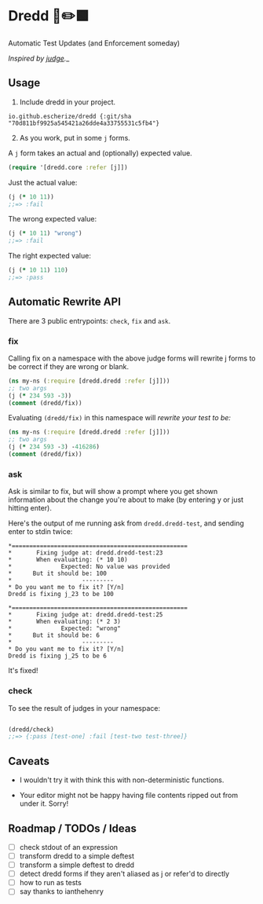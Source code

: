 # Dredd 🤖✏️🟩

Automatic Test Updates (and Enforcement someday)

_Inspired by [judge](https://github.com/ianthehenry/judge).__

## Usage

1. Include dredd in your project.

`io.github.escherize/dredd {:git/sha "70d811bf9925a545421a26dde4a33755531c5fb4"}`

2. As you work, put in some `j` forms.

A `j` form takes an actual and (optionally) expected value.

``` clojure
(require '[dredd.core :refer [j]])
```

Just the actual value:
``` clojure
(j (* 10 11))
;;=> :fail
```

The wrong expected value:
``` clojure
(j (* 10 11) "wrong")
;;=> :fail
```

The right expected value:
```clojure
(j (* 10 11) 110)
;;=> :pass
```

## Automatic Rewrite API

There are 3 public entrypoints: `check`, `fix` and `ask`.

### fix

Calling fix on a namespace with the above judge forms will rewrite j forms to be correct if they are wrong or blank.

``` clojure
(ns my-ns (:require [dredd.dredd :refer [j]]))
;; two args
(j (* 234 593 -3))
(comment (dredd/fix))
```
Evaluating `(dredd/fix)` in this namespace will _rewrite your test to be:_
``` clojure
(ns my-ns (:require [dredd.dredd :refer [j]]))
;; two args
(j (* 234 593 -3) -416286)
(comment (dredd/fix))
```

### ask

Ask is similar to fix, but will show a prompt where you get shown information
about the change you're about to make (by entering y or just hitting enter).

Here's the output of me running ask from `dredd.dredd-test`, and sending enter to stdin twice:

``` text
*==================================================
*       Fixing judge at: dredd.dredd-test:23
*       When evaluating: (* 10 10)
*              Expected: No value was provided
*      But it should be: 100
*                    ---------
* Do you want me to fix it? [Y/n]
Dredd is fixing j_23 to be 100

*==================================================
*       Fixing judge at: dredd.dredd-test:25
*       When evaluating: (* 2 3)
*              Expected: "wrong"
*      But it should be: 6
*                    ---------
* Do you want me to fix it? [Y/n]
Dredd is fixing j_25 to be 6
```

 It's fixed!

### check

To see the result of judges in your namespace:

``` clojure

(dredd/check)
;;=> {:pass [test-one] :fail [test-two test-three]}
```

## Caveats

- I wouldn't try it with think this with non-deterministic functions.

- Your editor might not be happy having file contents ripped out from under it. Sorry!

## Roadmap / TODOs / Ideas

- [ ] check stdout of an expression
- [ ] transform dredd to a simple deftest
- [ ] transform a simple deftest to dredd
- [ ] detect dredd forms if they aren't aliased as j or refer'd to directly
- [ ] how to run as tests
- [ ] say thanks to ianthehenry

